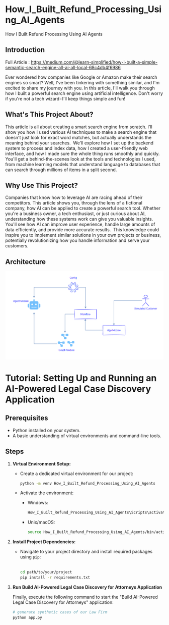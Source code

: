 # How_I_Built_Refund_Processing_Using_AI_Agents
How I Built Refund Processing Using AI Agents

## Introduction

Full Article : https://medium.com/@learn-simplified/how-i-built-a-simple-semantic-search-engine-all-ai-all-local-68c4db4f6986

Ever wondered how companies like Google or Amazon make their search engines so smart? Well, I've been tinkering with something similar, and I'm excited to share my journey with you. In this article, I'll walk you through how I built a powerful search engine using artificial intelligence. Don't worry if you're not a tech wizard - I'll keep things simple and fun!

## What's This Project About?

This article is all about creating a smart search engine from scratch. I'll show you how I used various AI techniques to make a search engine that doesn't just look for exact word matches, but actually understands the meaning behind your searches. 
We'll explore how I set up the backend system to process and index data, how I created a user-friendly web interface, and how I made sure the whole thing runs smoothly and quickly. You'll get a behind-the-scenes look at the tools and technologies I used, from machine learning models that understand language to databases that can search through millions of items in a split second.

## Why Use This Project?

Companies that know how to leverage AI are racing ahead of their competitors. This article shows you, through the lens of a fictional company, how AI can be applied to create a powerful search tool. Whether you're a business owner, a tech enthusiast, or just curious about AI, understanding how these systems work can give you valuable insights. You'll see how AI can improve user experience, handle large amounts of data efficiently, and provide more accurate results. 
This knowledge could inspire you to implement similar solutions in your own projects or business, potentially revolutionizing how you handle information and serve your customers.

## Architecture
![Design Diagram](design_docs/design.png)


# Tutorial: Setting Up and Running an AI-Powered Legal Case Discovery Application

## Prerequisites
- Python installed on your system.
- A basic understanding of virtual environments and command-line tools.

## Steps

1. **Virtual Environment Setup:**
   - Create a dedicated virtual environment for our project:
   
     ```bash
     python -m venv How_I_Built_Refund_Processing_Using_AI_Agents
     ```
   - Activate the environment:
   
     - Windows:
       ```bash
       How_I_Built_Refund_Processing_Using_AI_Agents\Scripts\activate
       ```
     - Unix/macOS:
       ```bash
       source How_I_Built_Refund_Processing_Using_AI_Agents/bin/activate
       ```

2. **Install Project Dependencies:**

   - Navigate to your project directory and install required packages using `pip`:
   
     ```bash
        
     cd path/to/your/project
     pip install -r requirements.txt
     ```

3. **Run Build AI-Powered Legal Case Discovery for Attorneys Application**

   Finally, execute the following command to start the "Build AI-Powered Legal Case Discovery for Attorneys" application:

   ```bash 
   # generate synthetic cases of our Law Firm
   python app.py
    ```
   



